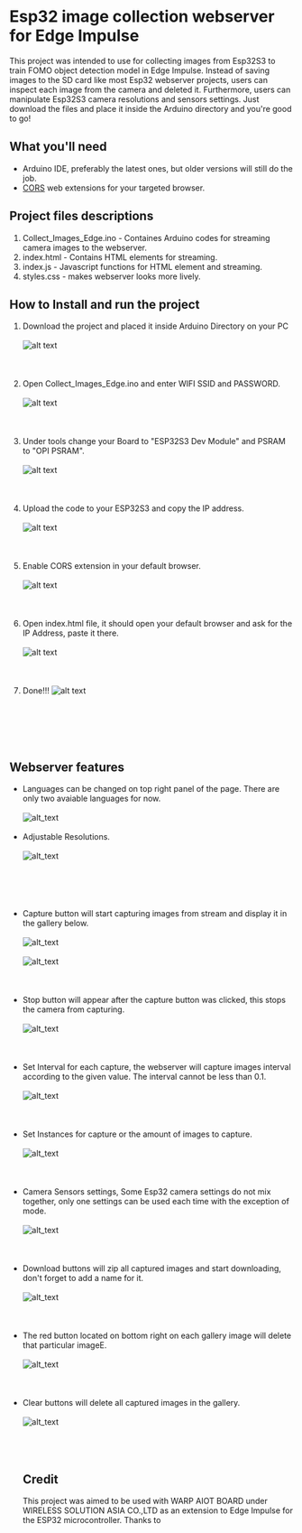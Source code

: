 # Esp32 image collection webserver for Edge Impulse
This project was intended to use for collecting images from Esp32S3 to train FOMO object detection model in Edge Impulse. Instead of saving images to the SD card like most Esp32 webserver projects, users can inspect each image from the camera and deleted it. Furthermore, users can manipulate Esp32S3 camera resolutions and sensors settings. Just download the files and place it inside the Arduino directory and you're good to go! 

## What you'll need
- Arduino IDE, preferably the latest ones, but older versions will still do the job.
- [CORS](https://chromewebstore.google.com/detail/allow-cors-access-control/lhobafahddgcelffkeicbaginigeejlf?hl=en) web extensions for your targeted browser.

## Project files descriptions

1. Collect_Images_Edge.ino - Containes Arduino codes for streaming camera images to the webserver.
2. index.html - Contains HTML elements for streaming.
3. index.js - Javascript functions for HTML element and streaming.
4. styles.css - makes webserver looks more lively.


## How to Install and run the project

1. Download the project and placed it inside Arduino Directory on your PC <br /><br />
![alt text](/Images_for_readme/folder_directory.PNG)
<br /><br /><br /><br />
2. Open Collect_Images_Edge.ino and enter WIFI SSID and PASSWORD.<br /><br />
![alt text](/Images_for_readme/ssidPassword.PNG)
<br /><br /><br /><br />
3. Under tools change your Board to "ESP32S3 Dev Module" and PSRAM to "OPI PSRAM".<br /><br />
![alt text](/Images_for_readme/IDE_configure.PNG)
<br /><br /><br /><br />
4. Upload the code to your ESP32S3 and copy the IP address. <br /><br />
![alt text](/Images_for_readme/ip_IDE.PNG)
<br /><br /><br /><br />
5. Enable CORS extension in your default browser.<br /><br />
![alt text](/Images_for_readme/CORS.PNG)
<br /><br /><br /><br />
6. Open index.html file, it should open your default browser and ask for the IP Address, paste it there.<br /><br />
![alt text](/Images_for_readme/ip_prompt.PNG)
<br /><br /><br /><br />
7. Done!!!
![alt text](/Images_for_readme/done.PNG)<br /><br />
<br /><br /><br /><br />
## Webserver features
- Languages can be changed on top right panel of the page. There are only two avaiable languages for now. <br /><br />
![alt_text](/Images_for_readme/language.PNG)
<br /><br />
- Adjustable Resolutions. <br /><br />
![alt_text](/Images_for_readme/resolution.PNG)<br /><br />
<br /><br /><br /><br />
- Capture button will start capturing images from stream and display it in the gallery below. <br /><br />
![alt_text](/Images_for_readme/capture.PNG)
<br /><br />
![alt_text](/Images_for_readme/gallery_img.PNG)
<br /><br /><br /><br />
- Stop button will appear after the capture button was clicked, this stops the camera from capturing. <br /> <br />
![alt_text](/Images_for_readme/stop.PNG)
<br /> <br /><br /> <br />
- Set Interval for each capture, the webserver will capture images interval according to the given value. The interval cannot be less than 0.1.<br /> <br />
![alt_text](/Images_for_readme/interval.PNG)
<br /> <br /><br /> <br />
- Set Instances for capture or the amount of images to capture.<br /> <br />
![alt_text](/Images_for_readme/instance.PNG)
<br /> <br /><br /> <br />
- Camera Sensors settings, Some Esp32 camera settings do not mix together, only one settings can be used each time with the exception of mode.<br /> <br />
![alt_text](/Images_for_readme/settings.PNG)
<br /> <br /><br /> <br />
- Download buttons will zip all captured images and start downloading, don't forget to add a name for it.<br /> <br />
![alt_text](/Images_for_readme/download.PNG)
<br /> <br /><br /> <br />
- The red button located on bottom right on each gallery image will delete that particular imageE.<br /> <br />
![alt_text](/Images_for_readme/delete.PNG)
<br /> <br /><br /> <br />
- Clear buttons will delete all captured images in the gallery.<br /> <br />
![alt_text](/Images_for_readme/clear.PNG)
<br /> <br /><br /> <br />
  ## Credit
  This project was aimed to be used with WARP AIOT BOARD under WIRELESS SOLUTION ASIA CO.,LTD as an extension to Edge Impulse for the ESP32 microcontroller. Thanks to 
